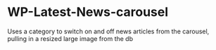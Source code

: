WP-Latest-News-carousel
=======================

Uses a category to switch on and off news articles from the carousel, pulling in a resized large image from the db
